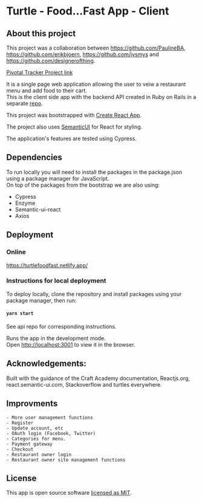 # Turtle - Food...Fast App - Client

## About this project
This project was a collaboration between https://github.com/PaulineBA, https://github.com/erikbjoern, https://github.com/jysmys and https://github.com/designerofthing.

[Pivotal Tracker Project link](https://www.pivotaltracker.com/n/projects/2447118) 

It is a single page web application allowing the user to veiw a restaurant menu and add food to their cart.<br>
This is the client side app with the backend API created in Ruby on Rails in a separate [repo](https://github.com/CraftAcademy/slowfood-api-team-1-april-2020).

This project was bootstrapped with [Create React App](https://github.com/facebook/create-react-app).

The project also uses [SemanticUI](https://react.semantic-ui.com/) for React for styling.

The application's features are tested using Cypress.<br>


## Dependencies
To run locally you will need to install the packages in the package.json using a package manager for JavaScript.<br>
On top of the packages from the bootstrap we are also using:
- Cypress
- Enzyme
- Semantic-ui-react
- Axios


## Deployment
### Online
https://turtlefoodfast.netlify.app/
### Instructions for local deployment
To deploy locally, clone the repository and install packages using your package manager, then run:
#### `yarn start`
See api repo for corresponding instructions.

Runs the app in the development mode.<br />
Open [http://localhost:3001](http://localhost:3001) to view it in the browser.

## Acknowledgements:<br>
Built with the guidance of the Craft Academy documentation, Reactjs.org, react.semantic-ui.com, Stackoverflow and turtles everywhere. 

## Improvments
    - More user management functions
    - Register
    - Update account, etc
    - OAuth login (Facebook, Twitter)
    - Categories for menu.
    - Payment gateway
    - Checkout
    - Restaurant owner login
    - Restaurant owner site management functions

## License
This app is open source software [licensed as MIT](https://mit-license.org/).